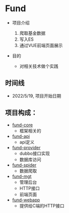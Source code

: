 # Fund
- 项目介绍
  1. 爬取基金数据
  2. 写入ES
  3. 通过VUE前端页面展示

- 目的
  - 对相关技术做个实践

## 时间线
  - 2022/5/19, 项目开始日期

## 项目构成：
- [fund-core](./fund-core)
  - 框架相关的
- [fund-api](./fund-api)
  - api定义
- [fund-provider](./fund-provider)
  - dubbo接口实现
  - 数据库访问
- [fund-spider](./fund-spider)
  - 数据爬取
- [fund-mgt](./fund-mgt)
  - 管理后台
  - HTTP接口
  - 前端页面
- [fund-webapp](./fund-webapp)
  - 提供给C端的HTTP接口

